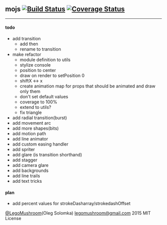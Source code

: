 ## mojs [![Build Status](https://travis-ci.org/legomushroom/mojs.svg?branch=master)](https://travis-ci.org/legomushroom/mojs) [![Coverage Status](https://coveralls.io/repos/legomushroom/mojs/badge.png?branch=master)](https://coveralls.io/r/legomushroom/mojs?branch=master)
----

#### todo
- add transition
  - add then
  - rename to transition
- make refactor
  - module definition to utils
  - stylize console
  - position to center
  - draw on render to setPosition 0
  - shiftX <-> x
  - create animation map for props that should be animated and draw only them
  - don't set default values
  - coverage to 100%
  - extend to utils?
  - fix triangle
- add radial transition(burst)
- add movement arc
- add more shapes(bits)
- add motion path
- add line animator
- add custom easing handler
- add spriter
- add glare (is transition shorthand)
- add stagger
- add camera glare
- add backgrounds
- add line trails
- add text tricks

#### plan
- add percent values for strokeDasharray/strokedashOffset

[@LegoMushroom](https://twitter.com/legomushroom)(Oleg Solomka) [legomushroom@gmail.com](mailto:legomushroom@gmail.com) 2015 MIT License